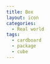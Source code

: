 ```yaml
---
title: Box
layout: icon
categories:
  - Real world
tags:
  - cardboard
  - package
  - cube
---
```

